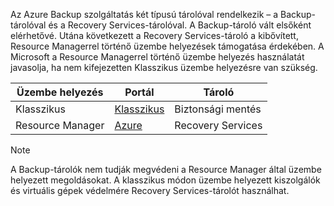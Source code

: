 Az Azure Backup szolgáltatás két típusú tárolóval rendelkezik – a Backup-tárolóval és a Recovery Services-tárolóval. A Backup-tároló vált elsőként elérhetővé. Utána következett a Recovery Services-tároló a kibővített, Resource Managerrel történő üzembe helyezések támogatása érdekében. A Microsoft a Resource Managerrel történő üzembe helyezés használatát javasolja, ha nem kifejezetten Klasszikus üzembe helyezésre van szükség.

| **Üzembe helyezés** | **Portál** | **Tároló** |
| --- | --- | --- |
| Klasszikus |[Klasszikus](https://manage.windowsazure.com) |Biztonsági mentés |
| Resource Manager |[Azure](https://portal.azure.com) |Recovery Services |

> [!NOTE]
> A Backup-tárolók nem tudják megvédeni a Resource Manager által üzembe helyezett megoldásokat. A klasszikus módon üzembe helyezett kiszolgálók és virtuális gépek védelmére Recovery Services-tárolót használhat.  
> 
> 

